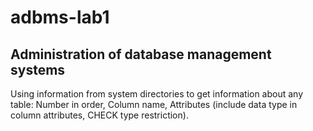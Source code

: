 # adbms-lab1
## Administration of database management systems
Using information from system directories to get information about any table: Number in order, Column name, Attributes (include data type in column attributes, CHECK type restriction).
